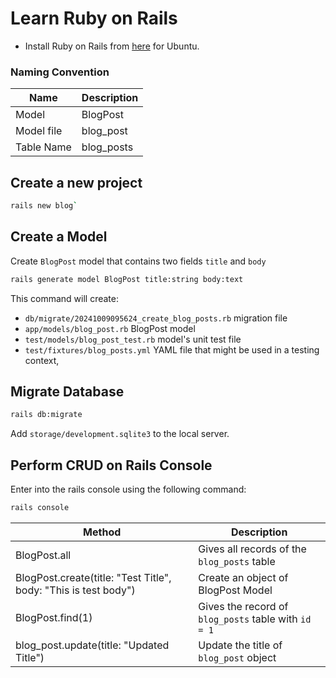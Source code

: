 # Learn Ruby on Rails 
- Install Ruby on Rails from [here](https://www.swhosting.com/en/comunidad/manual/how-to-install-ruby-on-rails-with-rbenv-on-ubuntu-2204) for Ubuntu.

### Naming Convention

| Name | Description |
|------|-------------|
| Model | BlogPost |
| Model file | blog_post |
| Table Name | blog_posts |


## Create a new project  

```bash
rails new blog`
```

## Create a Model

Create `BlogPost` model that contains two fields `title` and `body`
```bash
rails generate model BlogPost title:string body:text
```
This command will create:
- `db/migrate/20241009095624_create_blog_posts.rb` migration file
- `app/models/blog_post.rb` BlogPost model
- `test/models/blog_post_test.rb` model's unit test file
- `test/fixtures/blog_posts.yml` YAML file that might be used in a testing context,

## Migrate Database

```bash
rails db:migrate
```
Add `storage/development.sqlite3` to the local server.

## Perform CRUD on Rails Console

Enter into the rails console using the following command:

```bash
rails console
```
| Method | Description |
|---------|-------------|
| BlogPost.all | Gives all records of the `blog_posts` table |
| BlogPost.create(title: "Test Title", body: "This is test body") | Create an object of BlogPost Model |
| BlogPost.find(1) | Gives the record of `blog_posts` table with `id = 1` |
| blog_post.update(title: "Updated Title") | Update the title of `blog_post` object |
